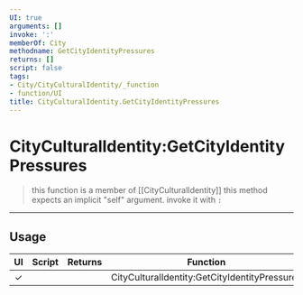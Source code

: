 ```yaml
---
UI: true
arguments: []
invoke: ':'
memberOf: City
methodname: GetCityIdentityPressures
returns: []
script: false
tags:
- City/CityCulturalIdentity/_function
- function/UI
title: CityCulturalIdentity.GetCityIdentityPressures
---
```

# CityCulturalIdentity:GetCityIdentityPressures
> this function is a member of [[CityCulturalIdentity]]
> this method expects an implicit "self" argument. invoke it with `:`
-----
## Usage
|  UI | Script | Returns | Function | Arguments |
|:---:|:------:|-------:|:--------:|:---------|
|✓| ||CityCulturalIdentity:GetCityIdentityPressures||
